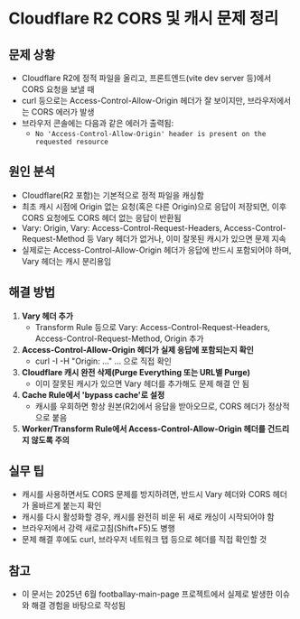 # Cloudflare R2 CORS 및 캐시 문제 정리

## 문제 상황

-   Cloudflare R2에 정적 파일을 올리고, 프론트엔드(vite dev server 등)에서 CORS 요청을 보낼 때
-   curl 등으로는 Access-Control-Allow-Origin 헤더가 잘 보이지만, 브라우저에서는 CORS 에러가 발생
-   브라우저 콘솔에는 다음과 같은 에러가 출력됨:
    -   `No 'Access-Control-Allow-Origin' header is present on the requested resource`

## 원인 분석

-   Cloudflare(R2 포함)는 기본적으로 정적 파일을 캐싱함
-   최초 캐시 시점에 Origin 없는 요청(혹은 다른 Origin)으로 응답이 저장되면, 이후 CORS 요청에도 CORS 헤더 없는 응답이 반환됨
-   Vary: Origin, Vary: Access-Control-Request-Headers, Access-Control-Request-Method 등 Vary 헤더가 없거나, 이미 잘못된 캐시가 있으면 문제 지속
-   실제로는 Access-Control-Allow-Origin 헤더가 응답에 반드시 포함되어야 하며, Vary 헤더는 캐시 분리용임

## 해결 방법

1. **Vary 헤더 추가**
    - Transform Rule 등으로 Vary: Access-Control-Request-Headers, Access-Control-Request-Method, Origin 추가
2. **Access-Control-Allow-Origin 헤더가 실제 응답에 포함되는지 확인**
    - curl -I -H "Origin: ..." ... 으로 직접 확인
3. **Cloudflare 캐시 완전 삭제(Purge Everything 또는 URL별 Purge)**
    - 이미 잘못된 캐시가 있으면 Vary 헤더를 추가해도 문제 해결 안 됨
4. **Cache Rule에서 'bypass cache'로 설정**
    - 캐시를 우회하면 항상 원본(R2)에서 응답을 받아오므로, CORS 헤더가 정상적으로 붙음
5. **Worker/Transform Rule에서 Access-Control-Allow-Origin 헤더를 건드리지 않도록 주의**

## 실무 팁

-   캐시를 사용하면서도 CORS 문제를 방지하려면, 반드시 Vary 헤더와 CORS 헤더가 올바르게 붙는지 확인
-   캐시를 다시 활성화할 경우, 캐시를 완전히 비운 뒤 새로 캐싱이 시작되어야 함
-   브라우저에서 강력 새로고침(Shift+F5)도 병행
-   문제 해결 후에도 curl, 브라우저 네트워크 탭 등으로 헤더를 직접 확인할 것

## 참고

-   이 문서는 2025년 6월 footballay-main-page 프로젝트에서 실제로 발생한 이슈와 해결 경험을 바탕으로 작성됨
